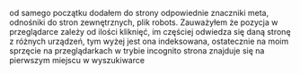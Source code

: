 od samego początku dodałem do strony odpowiednie znaczniki meta, odnośniki do stron zewnętrznych, plik robots.
Zauważyłem że pozycja w przeglądarce zależy od ilości kliknięć, im częściej odwiedza się daną stronę z różnych urządzeń, tym wyżej jest ona indeksowana, ostatecznie na moim sprzęcie na przeglądarkach w trybie incognito strona znajduje się na pierwszym miejscu w wyszukiwarce
